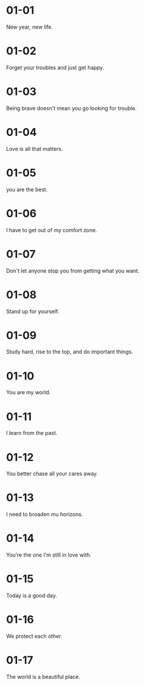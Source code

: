 # 01-01

New year, new life.

# 01-02

Forget your troubles and just get happy.

# 01-03

Being brave doesn't mean you go looking for trouble.

# 01-04

Love is all that matters.

# 01-05

you are the best.

# 01-06

I have to get out of my comfort zone.

# 01-07

Don't let anyone stop you from getting what you want.

# 01-08

Stand up for yourself.

# 01-09

Study hard, rise to the top, and do important things.

# 01-10

You are my world.

# 01-11

I learn from the past.

# 01-12

You better chase all your cares away.

# 01-13

I need to broaden mu horizons.

# 01-14

You're the one I'm still in love with.

# 01-15

Today is a good day.

# 01-16

We protect each other.

# 01-17

The world is a beautiful place.